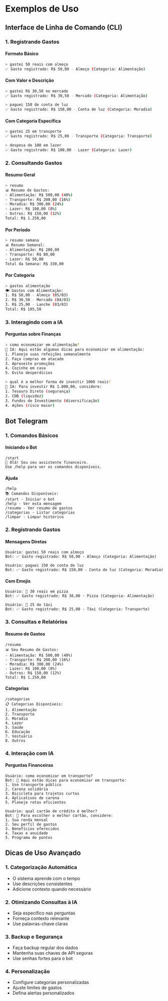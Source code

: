 # Exemplos de Uso

## Interface de Linha de Comando (CLI)

### 1. Registrando Gastos

#### Formato Básico
```bash
> gastei 50 reais com almoço
✅ Gasto registrado: R$ 50,00 - Almoço (Categoria: Alimentação)
```

#### Com Valor e Descrição
```bash
> gastei R$ 30,50 no mercado
✅ Gasto registrado: R$ 30,50 - Mercado (Categoria: Alimentação)

> paguei 150 de conta de luz
✅ Gasto registrado: R$ 150,00 - Conta de luz (Categoria: Moradia)
```

#### Com Categoria Específica
```bash
> gastei 25 em transporte
✅ Gasto registrado: R$ 25,00 - Transporte (Categoria: Transporte)

> despesa de 100 em lazer
✅ Gasto registrado: R$ 100,00 - Lazer (Categoria: Lazer)
```

### 2. Consultando Gastos

#### Resumo Geral
```bash
> resumo
📊 Resumo de Gastos:
- Alimentação: R$ 500,00 (40%)
- Transporte: R$ 200,00 (16%)
- Moradia: R$ 300,00 (24%)
- Lazer: R$ 100,00 (8%)
- Outros: R$ 150,00 (12%)
Total: R$ 1.250,00
```

#### Por Período
```bash
> resumo semana
📊 Resumo Semanal:
- Alimentação: R$ 200,00
- Transporte: R$ 80,00
- Lazer: R$ 50,00
Total da Semana: R$ 330,00
```

#### Por Categoria
```bash
> gastos alimentação
🍽️ Gastos com Alimentação:
1. R$ 50,00 - Almoço (05/03)
2. R$ 30,50 - Mercado (04/03)
3. R$ 25,00 - Lanche (03/03)
Total: R$ 105,50
```

### 3. Interagindo com a IA

#### Perguntas sobre Finanças
```bash
> como economizar em alimentação?
🤖 IA: Aqui estão algumas dicas para economizar em alimentação:
1. Planeje suas refeições semanalmente
2. Faça compras em atacado
3. Aproveite promoções
4. Cozinhe em casa
5. Evite desperdícios

> qual é a melhor forma de investir 1000 reais?
🤖 IA: Para investir R$ 1.000,00, considere:
1. Tesouro Direto (segurança)
2. CDB (liquidez)
3. Fundos de Investimento (diversificação)
4. Ações (risco maior)
```

## Bot Telegram

### 1. Comandos Básicos

#### Iniciando o Bot
```
/start
👋 Olá! Sou seu assistente financeiro.
Use /help para ver os comandos disponíveis.
```

#### Ajuda
```
/help
📚 Comandos Disponíveis:
/start - Iniciar o bot
/help - Ver esta mensagem
/resumo - Ver resumo de gastos
/categorias - Listar categorias
/limpar - Limpar histórico
```

### 2. Registrando Gastos

#### Mensagens Diretas
```
Usuário: gastei 50 reais com almoço
Bot: ✅ Gasto registrado: R$ 50,00 - Almoço (Categoria: Alimentação)

Usuário: paguei 150 de conta de luz
Bot: ✅ Gasto registrado: R$ 150,00 - Conta de luz (Categoria: Moradia)
```

#### Com Emojis
```
Usuário: 🍕 30 reais em pizza
Bot: ✅ Gasto registrado: R$ 30,00 - Pizza (Categoria: Alimentação)

Usuário: 🚕 25 de táxi
Bot: ✅ Gasto registrado: R$ 25,00 - Táxi (Categoria: Transporte)
```

### 3. Consultas e Relatórios

#### Resumo de Gastos
```
/resumo
📊 Seu Resumo de Gastos:
- Alimentação: R$ 500,00 (40%)
- Transporte: R$ 200,00 (16%)
- Moradia: R$ 300,00 (24%)
- Lazer: R$ 100,00 (8%)
- Outros: R$ 150,00 (12%)
Total: R$ 1.250,00
```

#### Categorias
```
/categorias
📋 Categorias Disponíveis:
1. Alimentação
2. Transporte
3. Moradia
4. Lazer
5. Saúde
6. Educação
7. Vestuário
8. Outros
```

### 4. Interação com IA

#### Perguntas Financeiras
```
Usuário: como economizar em transporte?
Bot: 🤖 Aqui estão dicas para economizar em transporte:
1. Use transporte público
2. Carona solidária
3. Bicicleta para trajetos curtos
4. Aplicativos de carona
5. Planeje rotas eficientes

Usuário: qual cartão de crédito é melhor?
Bot: 🤖 Para escolher o melhor cartão, considere:
1. Sua renda mensal
2. Seu perfil de gastos
3. Benefícios oferecidos
4. Taxas e anuidade
5. Programa de pontos
```

## Dicas de Uso Avançado

### 1. Categorização Automática
- O sistema aprende com o tempo
- Use descrições consistentes
- Adicione contexto quando necessário

### 2. Otimizando Consultas à IA
- Seja específico nas perguntas
- Forneça contexto relevante
- Use palavras-chave claras

### 3. Backup e Segurança
- Faça backup regular dos dados
- Mantenha suas chaves de API seguras
- Use senhas fortes para o bot

### 4. Personalização
- Configure categorias personalizadas
- Ajuste limites de gastos
- Defina alertas personalizados 